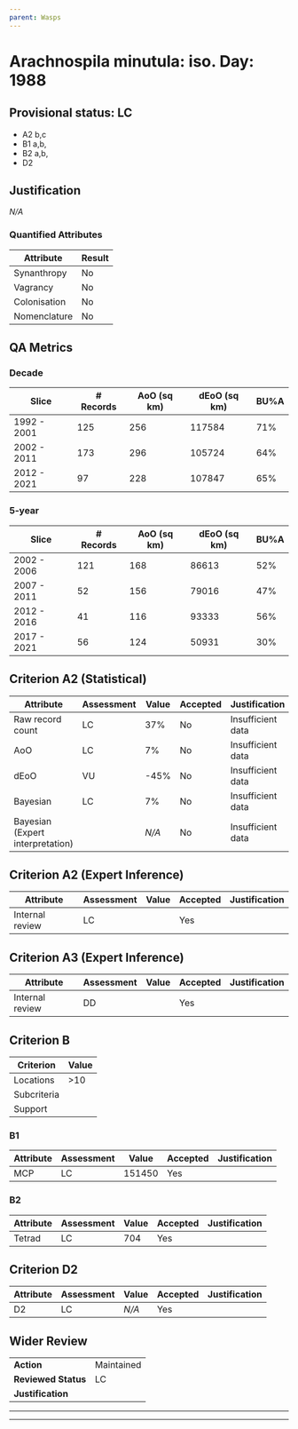 ```yaml
---
parent: Wasps
---
```

# Arachnospila minutula: iso. Day: 1988
## Provisional status: LC
- A2 b,c
- B1 a,b, 
- B2 a,b, 
- D2

## Justification
*N/A*
### Quantified Attributes
|Attribute|Result|
|---|---|
|Synanthropy|No|
|Vagrancy|No|
|Colonisation|No|
|Nomenclature|No|
## QA Metrics
### Decade
| Slice | # Records | AoO (sq km) | dEoO (sq km) |BU%A |
|---|---|---|---|---|
|1992 - 2001|125|256|117584|71%|
|2002 - 2011|173|296|105724|64%|
|2012 - 2021|97|228|107847|65%|
### 5-year
| Slice | # Records | AoO (sq km) | dEoO (sq km) |BU%A |
|---|---|---|---|---|
|2002 - 2006|121|168|86613|52%|
|2007 - 2011|52|156|79016|47%|
|2012 - 2016|41|116|93333|56%|
|2017 - 2021|56|124|50931|30%|
## Criterion A2 (Statistical)
|Attribute|Assessment|Value|Accepted|Justification
|---|---|---|---|---|
|Raw record count|LC|37%|No|Insufficient data|
|AoO|LC|7%|No|Insufficient data|
|dEoO|VU|-45%|No|Insufficient data|
|Bayesian|LC|7%|No|Insufficient data|
|Bayesian (Expert interpretation)||*N/A*|No|Insufficient data|
## Criterion A2 (Expert Inference)
|Attribute|Assessment|Value|Accepted|Justification
|---|---|---|---|---|
|Internal review|LC||Yes||
## Criterion A3 (Expert Inference)
|Attribute|Assessment|Value|Accepted|Justification
|---|---|---|---|---|
|Internal review|DD||Yes||
## Criterion B
|Criterion| Value|
|---|---|
|Locations|>10|
|Subcriteria||
|Support||
### B1
|Attribute|Assessment|Value|Accepted|Justification
|---|---|---|---|---|
|MCP|LC|151450|Yes||
### B2
|Attribute|Assessment|Value|Accepted|Justification
|---|---|---|---|---|
|Tetrad|LC|704|Yes||
## Criterion D2
|Attribute|Assessment|Value|Accepted|Justification
|---|---|---|---|---|
|D2|LC|*N/A*|Yes||
## Wider Review
|  |  |
|---|---|
|**Action**|Maintained|
|**Reviewed Status**|LC|
|**Justification**||
---
 ---
 <br><br>
 
